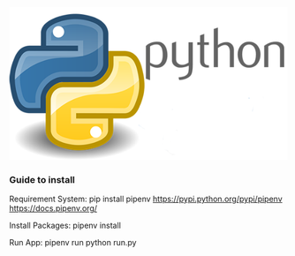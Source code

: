 ![featured-image](https://github.com/EudesSilva/python-playground/blob/master/python-logo.png)


### Guide to install 

 Requirement System:
     pip install pipenv 
     https://pypi.python.org/pypi/pipenv
     https://docs.pipenv.org/

 Install Packages:
     pipenv install

 Run App:
     pipenv run python run.py
     
